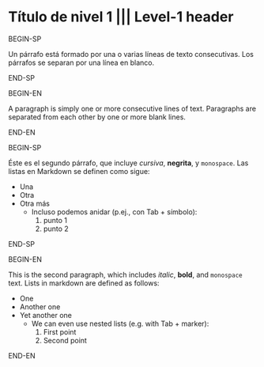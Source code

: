 # Título de nivel 1 ||| Level-1 header

BEGIN-SP

Un párrafo está formado por una o varias líneas de texto consecutivas. Los párrafos se separan por una línea en blanco.

END-SP

BEGIN-EN

A paragraph is simply one or more consecutive lines of text. Paragraphs are separated from each other by one or more blank lines.

END-EN

BEGIN-SP

Éste es el segundo párrafo, que incluye *cursiva*, **negrita**, 
y `monospace`. Las listas en Markdown se definen como sigue:

* Una 
* Otra
* Otra más
	- Incluso podemos anidar (p.ej., con Tab + símbolo):
		1. punto 1
 		2. punto 2

END-SP

BEGIN-EN

This is the second paragraph, which includes _italic_, **bold**, 
and `monospace` text. Lists in markdown are defined as follows:

* One 
* Another one
* Yet another one
	- We can even use nested lists (e.g. with Tab + marker):
		1. First point
		2. Second point

END-EN
